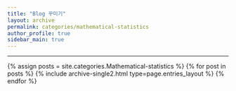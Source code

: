 ```yaml
---
title: "Blog 꾸미기"
layout: archive
permalink: categories/mathematical-statistics
author_profile: true
sidebar_main: true
---
```



***

{% assign posts = site.categories.Mathematical-statistics %}
{% for post in posts %} {% include archive-single2.html type=page.entries_layout %} {% endfor %}

